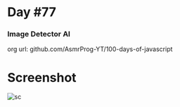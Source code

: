 # Day #77

### Image Detector AI
org url: github.com/AsmrProg-YT/100-days-of-javascript

# Screenshot
![sc](./screenshot.jpg)
